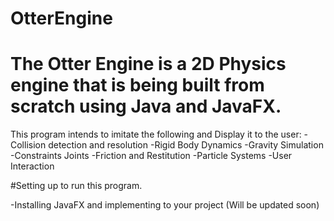 # OtterEngine
# The Otter Engine is a 2D Physics engine that is being built from scratch using Java and JavaFX.

This program intends to imitate the following and Display it to the user:
      -Collision detection and resolution
      -Rigid Body Dynamics
      -Gravity Simulation
      -Constraints Joints
      -Friction and Restitution
      -Particle Systems 
      -User Interaction




#Setting up to run this program.

-Installing JavaFX and implementing to your project (Will be updated soon)



